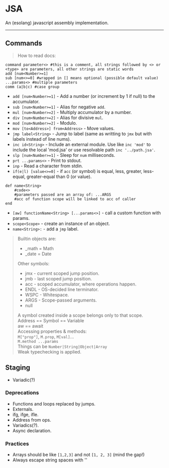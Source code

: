   
# JSA  
  
An (esolang) javascript assembly implementation.  
  
  ***  
  
## Commands  
  
> How to read docs:  
  
```text
command parameter<> #this is a comment, all strings followed by <> or <type> are parameters, all other strings are static words
add [num<Number>=1]
sub [num<>=0] #wrapped in [] means optional (possible default value)
...params<> #multiple parameters
comm (a|b|c) #case group
```  
  
* `add [num<Number>=1]` - Add a number (or increment by 1 if null) to the accumulator.  
* `sub [num<Number>=1]` - Alias for negative `add`.  
* `mul [num<Number>=2]` - Multiply accumulator by a number.  
* `div [num<Number>=2]` - Alias for divisive `mul`.  
* `mod [num<Number>=2]` - Modulo.  
* `mov [to<Address>] from<Address>` - Move values.  
* `jmp label<String>` - Jump to label (same as writting to `jmx` but with labels instead of line nums).  
* `inc id<String>` - Include an external module. Use like `inc 'mod'` to include the local 'mod.jsa' or use resolvable path `inc '../path.jsa'`.  
* `slp [num<Number>=1]` - Sleep for `num` milliseconds.  
* `prt ...params<>` - Print to stdout.  
* `inp` - Read a character from stdin.  
* `if(e|l) [value<>=0]` - if `acc` (or symbol) is equal, less, greater, less-equal, greater-equal than 0 (or value).  
  
```plaintext
def name<String>
    #code<>
    #parameters passed are an array of: ...ARGS
    #acc of function scope will be linked to acc of caller
end
```  
  
* `[aw] functionName<String> [...params<>]` - call a custom function with params.  
* `scope<Scope>` - create an instance of an object.  
* `name<String>:` - add a `jmp` label.  
  
> Builtin objects are:  
>  
> * _math = Math  
> * _date = Date  
>  
> Other symbols:  
>  
> * jmx - current scoped jump position.  
> * jmb - last scoped jump position.  
> * acc - scoped accumulator, where operations happen.  
> * ENDL - OS-decided line terminator.  
> * WSPC - Whitespace.  
> * ARGS - Scope-passed arguments.  
> * null  
>  
> A symbol created inside a scope belongs only to that scope.  
> Address == Symbol == Variable  
> aw == await  
> Accessing properties & methods:  
> `M["prop"]`, `M.prop`, `M[val]`...  
> `M.method ...params`  
> Things can be `Number|String|Object|Array`  
> Weak typechecking is applied.  
  
## Staging  
  
* Variadic(?)  
  
### Deprecations  
  
* Functions and loops replaced by jumps.  
* Externals.  
* ifg, ifge, ifle.  
* Address from ops.  
* Variadics(?).  
* Async declaration.  
  
### Practices  
  
* Arrays should be like `[1,2,3]` and not `[1, 2, 3]` (mind the gap!)  
* Always escape string spaces with '\'  
  